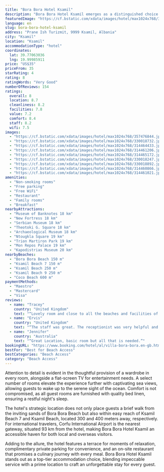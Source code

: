 ```yaml
---
title: "Bora Bora Hotel Ksamil"
description: "Bora Bora Hotel Ksamil emerges as a distinguished choice for travelers seeking both comfort and convenience in the heart of Ksamil."
featuredImage: "https://cf.bstatic.com/xdata/images/hotel/max1024x768/357476844.jpg?k=3b74a5425502d41416c46cbf7e4a5c7e12d7f10518c7523c6edaad613b3d188a&o=&hp=1"
language: en
slug: bora-bora-hotel-ksamil
address: "Prane Ish Turizmit, 9999 Ksamil, Albania"
city: "Ksamil"
location: "Ksamil"
accommodationType: "hotel"
coordinates:
  lat: 39.77063036
  lng: 19.99985911
price: "US$35"
priceFrom: 35
starRating: 4
rating: 8
ratingWords: "Very Good"
numberOfReviews: 154
ratings:
  overall: 8
  location: 8.7
  cleanliness: 8.2
  facilities: 7.8
  value: 7.2
  comfort: 8.4
  staff: 8.2
  wifi: 7.5
images:
  - "https://cf.bstatic.com/xdata/images/hotel/max1024x768/357476844.jpg?k=3b74a5425502d41416c46cbf7e4a5c7e12d7f10518c7523c6edaad613b3d188a&o=&hp=1"
  - "https://cf.bstatic.com/xdata/images/hotel/max1024x768/330018732.jpg?k=2d30e6579ec2219381f12fa9e56486e6b2e798575198b3c00a7480a7a708065f&o=&hp=1"
  - "https://cf.bstatic.com/xdata/images/hotel/max1024x768/314464433.jpg?k=8b0d832153057175b63715e1e15e4bd197f32b426adae393d4a532b0836e2a07&o=&hp=1"
  - "https://cf.bstatic.com/xdata/images/hotel/max1024x768/314461206.jpg?k=92adc1a8415aef101b7521d66f2e6b2089a4aa86d482919b7e34d60e3b3a4f01&o=&hp=1"
  - "https://cf.bstatic.com/xdata/images/hotel/max1024x768/314465172.jpg?k=3e4b574fb6849376a56defdcb629b97f21a650e8e8b32410fbea39531ccc9baa&o=&hp=1"
  - "https://cf.bstatic.com/xdata/images/hotel/max1024x768/330018247.jpg?k=196d0e6366b2ab079613015ccba3bf9bd160810ad5cd2bb1ff3ea2d46569e430&o=&hp=1"
  - "https://cf.bstatic.com/xdata/images/hotel/max1024x768/330018892.jpg?k=d676ab84405074d32da1ffa2c10c95615099c52aad93a46c5c91e5a678c912e3&o=&hp=1"
  - "https://cf.bstatic.com/xdata/images/hotel/max1024x768/314460866.jpg?k=aff5112b4629d34de7e198f380412fdcab2c99feff9286d9829ee76605f337f6&o=&hp=1"
  - "https://cf.bstatic.com/xdata/images/hotel/max1024x768/314461021.jpg?k=f98d025a517bca38e3bd4a56012936ae9a840461e2bc02be07bee4fe9074568a&o=&hp=1"
amenities:
  - "Non-smoking rooms"
  - "Free parking"
  - "Free WiFi"
  - "Restaurant"
  - "Family rooms"
  - "Breakfast"
nearbyAttractions:
  - "Museum of Banknotes 18 km"
  - "New Fortress 18 km"
  - "Serbian Museum 18 km"
  - "Theotoki G. Square 18 km"
  - "Archaeological Museum 18 km"
  - "Ntougkla Square 19 km"
  - "Trion Martiron Park 19 km"
  - "Mon Repos Palace 19 km"
  - "Kapodistrias Museum 20 km"
nearbyBeaches:
  - "Bora Bora Beach 150 m"
  - "Ksamil Beach 7 150 m"
  - "Ksamil Beach 250 m"
  - "Ksamil Beach 9 250 m"
  - "Coco Beach 600 m"
paymentMethods:
  - "Maestro"
  - "Mastercard"
  - "Visa"
reviews:
  - name: "Tracey"
    country: "United Kingdom"
    text: "“Lovely room and close to all the beaches and facilities of Ksamil”"
  - name: "Ervis"
    country: "United Kingdom"
    text: "“The staff was great. The receptionist was very helpful and answered all our questions. The room was clean and bright, and very comfortable.”"
  - name: "Jennifer"
    country: "Australia"
    text: "“Great Location, basic room but all that is needed.”"
bookingURL: "https://www.booking.com/hotel/al/villa-bora-bora.en-gb.html?aid=8035640"
bestFor: "Best for Beach Access"
bestCategories: "Beach Access"
category: "Beach Access"
---
```


Attention to detail is evident in the thoughtful provision of a wardrobe in every room, alongside a flat-screen TV for entertainment needs. A select number of rooms elevate the experience further with captivating sea views, allowing guests to wake up to the serene sight of the ocean. Comfort is not compromised, as all guest rooms are furnished with quality bed linen, ensuring a restful night's sleep.

The hotel's strategic location does not only place guests a brief walk from the inviting sands of Bora Bora Beach but also within easy reach of Ksamil Beach 7 and Ksamil Beach, located 300 and 400 meters away, respectively. For international travelers, Corfu International Airport is the nearest gateway, situated 93 km from the hotel, making Bora Bora Hotel Ksamil an accessible haven for both local and overseas visitors.

Adding to the allure, the hotel features a terrace for moments of relaxation, complimentary private parking for convenience, and an on-site restaurant that promises a culinary journey with every meal. Bora Bora Hotel Ksamil stands out as a top-tier accommodation choice, blending impeccable service with a prime location to craft an unforgettable stay for every guest.